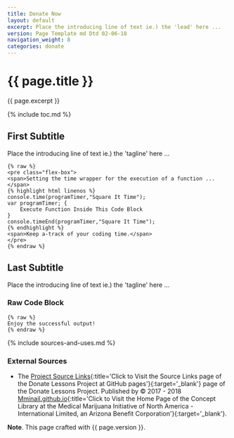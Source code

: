 ```yaml
---
title: Donate Now
layout: default
excerpt: Place the introducing line of text ie.) the 'lead' here ...
version: Page Template md Dtd 02-06-18
navigation_weight: 8
categories: donate
---
```

# {{ page.title }}

{{ page.excerpt }}

{% include toc.md %}

## First Subtitle

Place the introducing line of text ie.) the 'tagline' here ...

```liquid
{% raw %}
<pre class="flex-box">
<span>Setting the time wrapper for the execution of a function ...</span>
{% highlight html linenos %}
console.time(programTimer,"Square It Time"); 
var programTimer; {
    Execute Function Inside This Code Block
}
console.timeEnd(programTimer,"Square It Time");
{% endhighlight %}
<span>Keep a-track of your coding time.</span>
</pre>
{% endraw %}
```

## Last Subtitle

Place the introducing line of text ie.) the 'tagline' here ...

### Raw Code Block

```liquid
{% raw %}
Enjoy the successful output!
{% endraw %}
```

{% include sources-and-uses.md %}

### External Sources

- The [Project Source Links](https://mminail.github.io/Donate/Source-Donate-Links.htm){:title='Click to Visit the Source Links page of the Donate Lessons Project at GitHub pages'}{:target='_blank'} page of the Donate Lessons Project. Published by © 2017 - 2018 [Mminail.github.io](https://mminail.github.io/){:title='Click to Visit the Home Page of the Concept Library at the Medical Marijuana Initiative of North America - International Limited, an Arizona Benefit Corporation'}{:target='_blank'}.

**Note**. This page crafted with {{ page.version }}.
